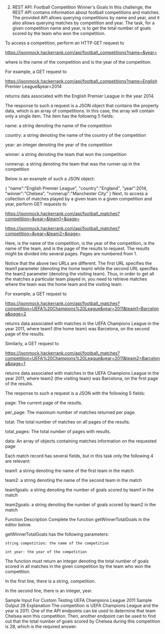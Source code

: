 2. REST API: Football Competition Winner's Goals
In this challenge, the REST API contains information about football competitions and matches. The provided API allows querying competitions by name and year, and it also allows querying matches by competition and year. The task, for a given competition name and year, is to get the total number of goals scored by the team who won the competition.

To access a competition, perform an HTTP GET request to

https://jsonmock.hackerrank.com/api/football_competitions?name=&year=

where is the name of the competition and is the year of the competition.

For example, a GET request to

https://jsonmock.hackerrank.com/api/football_competitions?name=English Premier League&year=2014

returns data associated with the English Premier League in the year 2014.

The response to such a request is a JSON object that contains the property data, which is an array of competitions. In this case, the array will contain only a single item. The item has the following 5 fields:

name: a string denoting the name of the competition

country: a string denoting the name of the country of the competition

year: an integer denoting the year of the competition

winner: a string denoting the team that won the competition

runnerup: a string denoting the team that was the runner-up in the competition

Below is an example of such a JSON object:

{
   "name":"English Premier League",
   "country":"England",
   "year":2014,
   "winner":"Chelsea",
   "runnerup":"Manchester City"
}
Next, to access a collection of matches played by a given team in a given competition and year, perform GET requests to

https://jsonmock.hackerrank.com/api/football_matches?competition=&year=&team1=&page=

https://jsonmock.hackerrank.com/api/football_matches?competition=&year=&team2=&page=

Here, is the name of the competition, is the year of the competition, is the name of the team, and is the page of the results to request. The results might be divided into several pages. Pages are numbered from 1.

Notice that the above two URLs are different. The first URL specifies the team1 parameter (denoting the home team) while the second URL specifies the team2 parameter (denoting the visiting team). Thus, in order to get all the matches a particular team played in, you need to retrieve matches where the team was the home team and the visiting team.

For example, a GET request to

https://jsonmock.hackerrank.com/api/football_matches?competition=UEFA%20Champions%20League&year=2011&team1=Barcelona&page=2

returns data associated with matches in the UEFA Champions League in the year 2011, where team1 (the home team) was Barcelona, on the second page of the results.

Similarly, a GET request to

https://jsonmock.hackerrank.com/api/football_matches?competition=UEFA%20Champions%20League&year=2011&team2=Barcelona&page=1

returns data associated with matches in the UEFA Champions League in the year 2011, where team2 (the visiting team) was Barcelona, on the first page of the results.

The response to such a request is a JSON with the following 5 fields:

page: The current page of the results.

per_page: The maximum number of matches returned per page.

total: The total number of matches on all pages of the results.

total_pages: The total number of pages with results.

data: An array of objects containing matches information on the requested page

Each match record has several fields, but in this task only the following 4 are relevant:

team1: a string denoting the name of the first team in the match

team2: a string denoting the name of the second team in the match

team1goals: a string denoting the number of goals scored by team1 in the match

team2goals: a string denoting the number of goals scored by team2 in the match

Function Description
Complete the function getWinnerTotalGoals in the editor below.

getWinnerTotalGoals has the following parameters:

    string competition: the name of the competition

    int year: the year of the competition

The function must return an integer denoting the total number of goals scored in all matches in the given competition by the team who won the competition.

In the first line, there is a string, competition.

In the second line, there is an integer, year.

Sample Input For Custom Testing
UEFA Champions League
2011
Sample Output
28
Explanation
The competition is UEFA Champions League and the year is 2011. One of the API endpoints can be used to determine that team Chelsea won this competition. Then, another endpoint can be used to find out that the total number of goals scored by Chelsea during this competition is 28, which is the required answer.